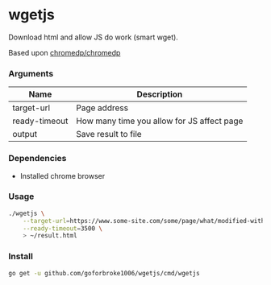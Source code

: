 # wgetjs
Download html and allow JS do work (smart wget).

Based upon [chromedp/chromedp](https://github.com/chromedp/chromedp)

### Arguments

| Name          | Description                                |
|---------------|--------------------------------------------|
| target-url    | Page address                               |
| ready-timeout | How many time you allow for JS affect page |
| output        | Save result to file                        |

### Dependencies

* Installed chrome browser

### Usage

```bash
./wgetjs \
    --target-url=https://www.some-site.com/some/page/what/modified-with-js-after-it-is-loaded/ \
    --ready-timeout=3500 \
    > ~/result.html
```
### Install

```bash
go get -u github.com/goforbroke1006/wgetjs/cmd/wgetjs
```
